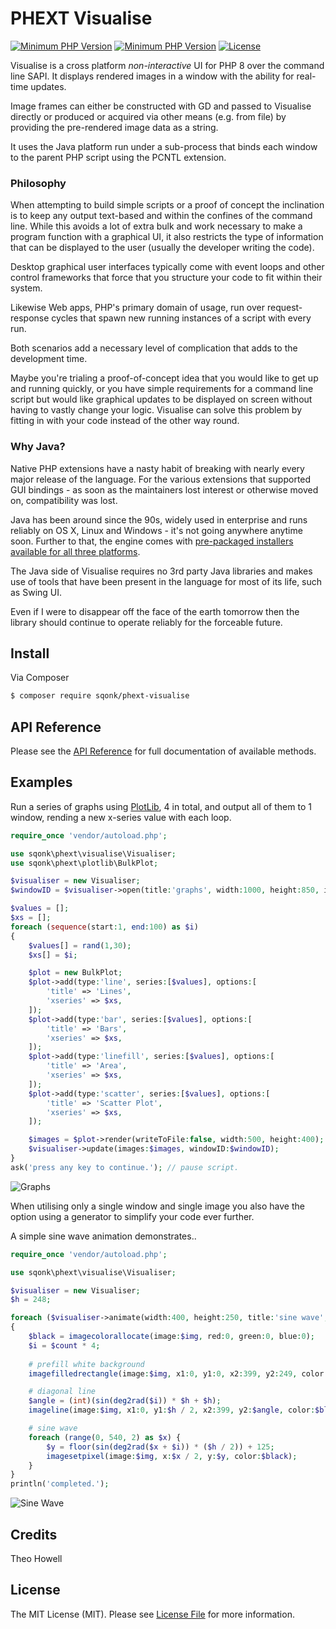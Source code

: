 # PHEXT Visualise

[![Minimum PHP Version](https://img.shields.io/badge/php-%3E%3D%208.0-8892BF.svg)](https://php.net/) [![Minimum PHP Version](https://img.shields.io/badge/java-%3E%3D%208-8892BF.svg)](https://adoptopenjdk.net) [![License](https://sqonk.com/opensource/license.svg)](license.txt)

Visualise is a cross platform *non-interactive* UI for PHP 8 over the command line SAPI. It displays rendered images in a window with the ability for real-time updates.

Image frames can either be constructed with GD and passed to Visualise directly or produced or acquired via other means (e.g. from file) by providing the pre-rendered image data as a string.

It uses the Java platform run under a sub-process that binds each window to the parent PHP script using the PCNTL extension.

### Philosophy

When attempting to build simple scripts or a proof of concept the inclination is to keep any output text-based and within the confines of the command line. While this avoids a lot of extra bulk and work necessary to make a program function with a graphical UI, it also restricts the type of information that can be displayed to the user (usually the developer writing the code).

Desktop graphical user interfaces typically come with event loops and other control frameworks that force that you structure your code to fit within their system.

Likewise Web apps, PHP's primary domain of usage, run over request-response cycles that spawn new running instances of a script with every run. 

Both scenarios add a necessary level of complication that adds to the development time.

Maybe you're trialing a proof-of-concept idea that you would like to get up and running quickly, or you have simple requirements for a command line script but would like graphical updates to be displayed on screen without having to vastly change your logic. Visualise can solve this problem by fitting in with your code instead of the other way round.

### Why Java?

Native PHP extensions have a nasty habit of breaking with nearly every major release of the language. For the various extensions that supported GUI bindings - as soon as the maintainers lost interest or otherwise moved on, compatibility was lost.

Java has been around since the 90s, widely used in enterprise and runs reliably on OS X, Linux and Windows - it's not going anywhere anytime soon. Further to that, the engine comes with [pre-packaged installers available for all three platforms](https://adoptopenjdk.net).

The Java side of Visualise requires no 3rd party Java libraries and makes use of tools that have been present in the language for most of its life, such as Swing UI.

Even if I were to disappear off the face of the earth tomorrow then the library should continue to operate reliably for the forceable future.



## Install

Via Composer

``` bash
$ composer require sqonk/phext-visualise
```



API Reference
------------

Please see the [API Reference](docs/api/index.md) for full documentation of available methods.



## Examples

Run a series of graphs using [PlotLib](https://github.com/sqonk/phext-plotlib), 4 in total, and output all of them to 1 window, rending a new x-series value with each loop.

```php
require_once 'vendor/autoload.php';

use sqonk\phext\visualise\Visualiser;
use sqonk\phext\plotlib\BulkPlot;

$visualiser = new Visualiser;
$windowID = $visualiser->open(title:'graphs', width:1000, height:850, imageCount:4, posX:20, posY:25);

$values = [];
$xs = [];
foreach (sequence(start:1, end:100) as $i)
{
    $values[] = rand(1,30);
    $xs[] = $i;

    $plot = new BulkPlot;
    $plot->add(type:'line', series:[$values], options:[
        'title' => 'Lines',
        'xseries' => $xs,
    ]);
    $plot->add(type:'bar', series:[$values], options:[
        'title' => 'Bars',
        'xseries' => $xs,
    ]);
    $plot->add(type:'linefill', series:[$values], options:[
        'title' => 'Area',
        'xseries' => $xs,
    ]);
    $plot->add(type:'scatter', series:[$values], options:[
        'title' => 'Scatter Plot',
        'xseries' => $xs,
    ]);

    $images = $plot->render(writeToFile:false, width:500, height:400);
    $visualiser->update(images:$images, windowID:$windowID);
}
ask('press any key to continue.'); // pause script.
```

![Graphs](/Users/sqonk/Projects/other/phpext/visualise/examples/graphs.gif)



When utilising only a single window and single image you also have the option using a generator to simplify your code ever further.

A simple sine wave animation demonstrates..

```php
require_once 'vendor/autoload.php';

use sqonk\phext\visualise\Visualiser;

$visualiser = new Visualiser;
$h = 248;

foreach ($visualiser->animate(width:400, height:250, title:'sine wave', frames:1000) as $count => $img)
{
    $black = imagecolorallocate(image:$img, red:0, green:0, blue:0);
    $i = $count * 4;
    
    # prefill white background
    imagefilledrectangle(image:$img, x1:0, y1:0, x2:399, y2:249, color:imagecolorallocate($img, 255,255,255));

    # diagonal line
    $angle = (int)(sin(deg2rad($i)) * $h + $h);
    imageline(image:$img, x1:0, y1:$h / 2, x2:399, y2:$angle, color:$black);

    # sine wave
    foreach (range(0, 540, 2) as $x) {
        $y = floor(sin(deg2rad($x + $i)) * ($h / 2)) + 125;
        imagesetpixel(image:$img, x:$x / 2, y:$y, color:$black);
    }
}
println('completed.');
```

![Sine Wave](/Users/sqonk/Projects/other/phpext/visualise/examples/sine.gif)



## Credits

Theo Howell



## License

The MIT License (MIT). Please see [License File](license.txt) for more information.